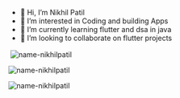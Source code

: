 - 👋 Hi, I’m Nikhil Patil
- 👀 I’m interested in Coding and building Apps
- 🌱 I’m currently learning flutter and dsa in java
- 💞️ I’m looking to collaborate on flutter projects


<p>&nbsp;<img align="center" src="https://github-readme-stats.vercel.app/api?username=NAME-NikhilPatil&show_icons=true&locale=en" alt="name-nikhilpatil" /></p>

<p><img align="center" src="https://github-readme-streak-stats.herokuapp.com/?user=NAME-NikhilPatil&" alt="name-nikhilpatil" /></p>


<p><img align="left" src="https://github-readme-stats.vercel.app/api/top-langs?username=NAME-NikhilPatil&show_icons=true&locale=en&layout=compact" alt="name-nikhilpatil" /></p>

<!---
NAME-NikhilPatil/NAME-NikhilPatil is a ✨ special ✨ repository because its `README.md` (this file) appears on your GitHub profile.
You can click the Preview link to take a look at your changes.
--->

